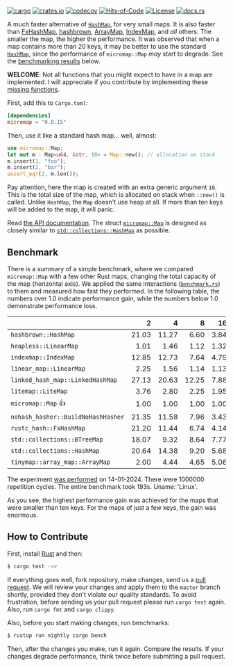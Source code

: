 [![cargo](https://github.com/yegor256/micromap/actions/workflows/cargo.yml/badge.svg)](https://github.com/yegor256/micromap/actions/workflows/cargo.yml)
[![crates.io](https://img.shields.io/crates/v/micromap.svg)](https://crates.io/crates/micromap)
[![codecov](https://codecov.io/gh/yegor256/micromap/branch/master/graph/badge.svg)](https://codecov.io/gh/yegor256/micromap)
[![Hits-of-Code](https://hitsofcode.com/github/yegor256/micromap)](https://hitsofcode.com/view/github/yegor256/micromap)
[![License](https://img.shields.io/badge/license-MIT-green.svg)](https://github.com/yegor256/micromap/blob/master/LICENSE.txt)
[![docs.rs](https://img.shields.io/docsrs/micromap)](https://docs.rs/micromap/latest/micromap/)

A much faster alternative of [`HashMap`](https://doc.rust-lang.org/std/collections/struct.HashMap.html), 
for very small maps. 
It is also faster than
[FxHashMap](https://github.com/rust-lang/rustc-hash),
[hashbrown](https://github.com/rust-lang/hashbrown),
[ArrayMap](https://github.com/robjtede/tinymap),
[IndexMap](https://crates.io/crates/indexmap),
and _all_ others.
The smaller the map, the higher the performance. 
It was observed that when a map contains more than 20 keys, it may be better to use the standard 
[`HashMap`](https://doc.rust-lang.org/std/collections/struct.HashMap.html), since
the performance of `micromap::Map` _may_ start to degrade. 
See the [benchmarking results](#benchmark) below.

**WELCOME**: 
Not all functions that you might expect to have in a map are implemented. 
I will appreciate if you contribute by implementing these 
[missing functions](https://github.com/yegor256/micromap/issues).

First, add this to `Cargo.toml`:

```toml
[dependencies]
micromap = "0.0.15"
```

Then, use it like a standard hash map... well, almost:

```rust
use micromap::Map;
let mut m : Map<u64, &str, 10> = Map::new(); // allocation on stack
m.insert(1, "foo");
m.insert(2, "bar");
assert_eq!(2, m.len());
```

Pay attention, here the map is created with an extra generic argument `10`. This is 
the total size of the map, which is allocated on stack when `::new()` is called. 
Unlike `HashMap`, the `Map` doesn't use heap at all. If more than ten keys will be
added to the map, it will panic.

Read [the API documentation](https://docs.rs/micromap/latest/micromap/). The struct
[`micromap::Map`](https://docs.rs/micromap/latest/micromap/struct.Map.html) is designed as closely similar to 
[`std::collections::HashMap`](https://doc.rust-lang.org/std/collections/struct.HashMap.html) as possible.

## Benchmark

There is a summary of a simple benchmark, where we compared `micromap::Map` with
a few other Rust maps, changing the total capacity of the map (horizontal axis).
We applied the same interactions 
([`benchmark.rs`](https://github.com/yegor256/micromap/blob/master/tests/benchmark.rs)) 
to them and measured how fast they performed. In the following table, 
the numbers over 1.0 indicate performance gain, 
while the numbers below 1.0 demonstrate performance loss.

<!-- benchmark -->
| | 2 | 4 | 8 | 16 | 32 | 64 | 128 |
| --- | --: | --: | --: | --: | --: | --: | --: |
| `hashbrown::HashMap` | 21.03 | 11.27 | 6.60 | 3.84 | 1.67 | 0.59 | 0.31 |
| `heapless::LinearMap` | 1.01 | 1.46 | 1.12 | 1.32 | 1.20 | 1.21 | 0.99 |
| `indexmap::IndexMap` | 12.85 | 12.73 | 7.64 | 4.79 | 2.39 | 0.88 | 0.48 |
| `linear_map::LinearMap` | 2.25 | 1.56 | 1.14 | 1.13 | 1.05 | 0.95 | 0.87 |
| `linked_hash_map::LinkedHashMap` | 27.13 | 20.63 | 12.25 | 7.88 | 3.90 | 1.42 | 0.80 |
| `litemap::LiteMap` | 3.76 | 2.80 | 2.25 | 1.95 | 1.34 | 0.61 | 0.42 |
| `micromap::Map` 👍 | 1.00 | 1.00 | 1.00 | 1.00 | 1.00 | 1.00 | 1.00 |
| `nohash_hasher::BuildNoHashHasher` | 21.35 | 11.58 | 7.96 | 3.43 | 1.67 | 0.62 | 0.33 |
| `rustc_hash::FxHashMap` | 21.20 | 11.44 | 6.74 | 4.14 | 1.43 | 0.53 | 0.30 |
| `std::collections::BTreeMap` | 18.07 | 9.32 | 8.64 | 7.77 | 3.93 | 1.14 | 0.72 |
| `std::collections::HashMap` | 20.64 | 14.38 | 9.20 | 5.68 | 2.83 | 1.04 | 0.57 |
| `tinymap::array_map::ArrayMap` | 2.00 | 4.44 | 4.65 | 5.06 | 5.64 | 4.38 | 5.08 |

The experiment [was performed](https://github.com/yegor256/micromap/actions/workflows/benchmark.yml) on 14-01-2024.
There were 1000000 repetition cycles.
The entire benchmark took 193s.
Uname: 'Linux'.

<!-- benchmark -->

As you see, the highest performance gain was achieved for the maps that were smaller than ten keys.
For the maps of just a few keys, the gain was enormous.

## How to Contribute

First, install [Rust](https://www.rust-lang.org/tools/install) and then:

```bash
$ cargo test -vv
```

If everything goes well, fork repository, make changes, send us a [pull request](https://www.yegor256.com/2014/04/15/github-guidelines.html).
We will review your changes and apply them to the `master` branch shortly,
provided they don't violate our quality standards. To avoid frustration,
before sending us your pull request please run `cargo test` again. Also, 
run `cargo fmt` and `cargo clippy`.

Also, before you start making changes, run benchmarks:

```bash
$ rustup run nightly cargo bench
```

Then, after the changes you make, run it again. Compare the results. If your changes
degrade performance, think twice before submitting a pull request.
